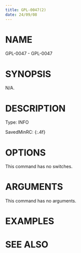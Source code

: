 ```yaml
---
title: GPL-0047(2)
date: 24/09/08
---
```


# NAME

GPL-0047 - GPL-0047

# SYNOPSIS

N/A.

# DESCRIPTION

Type: INFO

SavedMinRC: {:.4f}

# OPTIONS

This command has no switches.

# ARGUMENTS

This command has no arguments.

# EXAMPLES

# SEE ALSO

